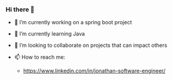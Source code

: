 ### Hi there 👋

<!--
**JONPIRES/JONPIRES** is a ✨ _special_ ✨ repository because its `README.md` (this file) appears on your GitHub profile.
 -->

- 🔭 I’m currently working on a spring boot project
- 🌱 I’m currently learning  Java
- 👯 I’m looking to collaborate on projects that can impact others

- 📫 How to reach me:
  - https://www.linkedin.com/in/jonathan-software-engineer/


